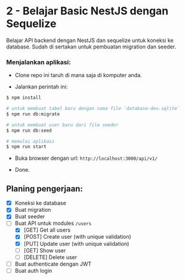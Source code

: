 # 2 - Belajar Basic NestJS dengan Sequelize

Belajar API backend dengan NestJS dan sequelize untuk koneksi ke database. Sudah di sertakan untuk pembuatan migration dan seeder.

### Menjalankan aplikasi:

- Clone repo ini taruh di mana saja di komputer anda.

- Jalankan perintah ini:

```bash
$ npm install

# untuk membuat tabel baru dengan nama file `database-dev.sqlite`
$ npm run db:migrate

# untuk membuat user baru dari file seeder
$ npm run db:seed

# memulai aplikasi
$ npm run start
```

- Buka browser dengan url: `http://localhost:3000/api/v1/`

- Done.

## Planing pengerjaan:

- [x] Koneksi ke database
- [x] Buat migration
- [x] Buat seeder
- [ ] Buat API untuk modules `/users`
  - [x] [GET] Get all users
  - [x] [POST] Create user (with unique validation)
  - [x] [PUT] Update user (with unique validation)
  - [ ] [GET] Show user
  - [ ] [DELETE] Delete user
- [ ] Buat authenticate dengan JWT
- [ ] Buat auth login
